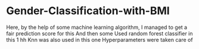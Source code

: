 # Gender-Classification-with-BMI
Here, by the help of some machine learning algorithm,
I managed to get a fair prediction score for this
And then some
Used random forest classifier in this 1
hh
Knn was also used in this one 
Hyperparameters were taken care of 
